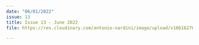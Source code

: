 ```yaml
---
date: "06/01/2022"
issue: 13
title: Issue 13 - June 2022
file: https://res.cloudinary.com/antonio-nardini/image/upload/v1661627657/Upton%20Times/Issue_13_Upton_June_2022_Upton_Times_VP1_A4_web_buwgdj.pdf

---
```

